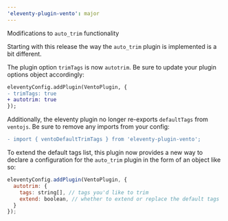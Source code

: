 ```yaml
---
'eleventy-plugin-vento': major
---
```


Modifications to `auto_trim` functionality

Starting with this release the way the `auto_trim` plugin is implemented is a bit different.

The plugin option `trimTags` is now `autotrim`. Be sure to update your plugin options object accordingly:

```diff
eleventyConfig.addPlugin(VentoPlugin, {
- trimTags: true
+ autotrim: true
});
```

Additionally, the eleventy plugin no longer re-exports `defaultTags` from `ventojs`. Be sure to remove any imports from your config:

```diff
- import { ventoDefaultTrimTags } from 'eleventy-plugin-vento';
```

To extend the default tags list, this plugin now provides a new way to declare a configuration for the `auto_trim` plugin in the form of an object like so:

```js
eleventyConfig.addPlugin(VentoPlugin, {
  autotrim: {
    tags: string[], // tags you'd like to trim
    extend: boolean, // whether to extend or replace the default tags
  }
});
```
